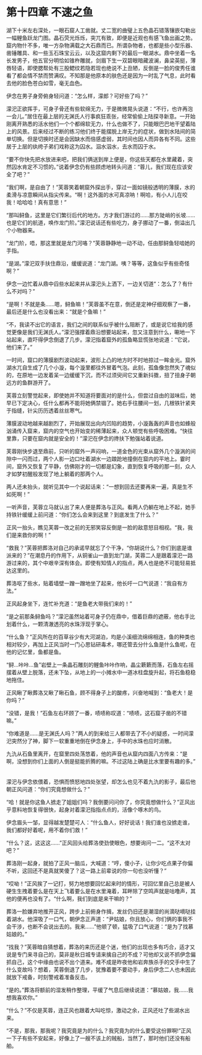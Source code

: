 # 第十四章  不速之鱼 #


湖下十米左右深处，一眼石窟人工凿就。丈二宽的曲璧上五色晶石错落镶嵌勾勒出一幅鲤鱼跃龙门图。晶石荧光烁烁，突兀有致，即便是近观也有感飞鱼出画之势。窟内物什不多，唯一方杂物满载之大石鼎而已。所谓杂物者，也都是些小型乐器、凿锤雕具、和一些玉石珠宝云云，以及这窟内剩下的最后一眼湖水。鼎中坐着一名长发男子，他五官分明恰如锥杵雕就，剑眉下生一双碧眼暗藏波澜，鼻梁英挺，薄唇轻语，即使腮帮处有三股鳃纹若隐若现也绝说不上丑陋，反倒是一脸的俊秀任谁看了都会情不禁而赞满叹。不知那是他原本的肤色还是因为一时乱了气息，此时看去他的脸色苍白如雪，毫无血色。
　　

伊念在男子身旁俯身轻问道：“怎么样，濛郎？可好些了吗？”
　　

濛汜正欲挥手，可身子骨还有些软绵无力，于是微微晃头说道：“不行，也许再泡一会儿。”居住在最上层的无渊氏人行事疯狂乖张，经常偷偷上陆探寻新意。一开始刚离开熟悉的活水他们一个个都绵软无力，什么也做不了，只能眼巴巴地干望着陆上的风景。后来经过不断的练习他们终于能摆脱上岸无力的症状，做到水陆间的简单切换。但是切换时还是会因缺水而倍感虚弱，其时间也因人而异各有不同。这些居于上层的纨绔子弟们戏称这为囚水。泅水泅水，去水而囚于水。
　　

“要不你快先把水放进来吧，把我们俩送到岸上便是，你这些天都在水里藏着，突然囚水肯定不习惯的。”说着伊念仍有些顾虑地转头问道：“蓉儿，我们现在应该安全了吧？”
　　

“我们啊，是自由了！”芙蓉笑着朝窟外探出手，穿过一面如镜般透明的薄膜，水的柔滑与凉意瞬间从指尖传来。“啊！这外面的水可真凉呐！啊哈，有小人儿在咬我！哈哈哈！真有意思！”
　　

“那叫鲟鱼，这里是它们繁衍后代的地方。方才我们游过的……那方陡峭的长坡……也是它们的航道，唤作龙门阶。”濛汜说话还有些吃力，身子挪动了一番，倒溢出几个小物器来。
　　

“龙门阶，唔，那这里就是龙门河咯？”芙蓉静静地一动不动，任由那鲟鱼轻啮她的手指。
　　

“是湖。”濛汜双手扶住鼎沿，缓缓说道：“龙门湖。咦？等等，这鱼似乎有些奇怪啊？”
　　

伊念一边忙着从鼎中舀些水起来并从濛汜头上洒下，一边关切道“：怎么了？有什么不对吗？”
　　

“是啊！不就是条……嗯，鲟鱼嘛！”芙蓉虽不在意，倒还是定神仔细观察了一番，最后还是什么也没看出来：“就是个鱼嘛！”
　　

“不，我读不出它的语言，我们之间的联系似乎被什么阻断了，或是说它给我的感觉更像是我们无渊氏人。”濛汜强撑着鼎沿想要站起来，忽又注意到什么，唰地一下站起来，直吓得伊念倒退了几步。濛汜指着窟外的孤鱼略显慌张地说道：“它说，他们来了。”
　　

一时间，窟口的薄膜剧烈波动起来，波形上凸的地方时不时地掠过一眸金光。窟外湖水兀自生成了几个小漩，每个漩里都往外冒着气泡。此刻，孤鱼像忽然失了魂似的，在原地一边发着呆一边缓缓下沉，而不过须臾间它又重新抖擞，扭了扭身子朝远方的鱼群游开了。
　　

芙蓉立刻警觉起来，即使她并不知道将要面对的是什么，但尝过自由的滋味后，她早已下定决心，任什么都再不能将她俩禁锢了。她右手往腰间一划，几根铁针紧夹于指缝，针尖历历透着丝丝寒气。
　　

薄膜波动地越来越剧烈了，开始展现出向内凹陷的趋势，小漩轰轰的声音也如蜂般汹涌传入窟来，窟内的空气也开始变的稀薄起来，众人顿觉有些呼吸困难。“快往里靠，只要在窟内就是安全的！”濛汜在伊念的搀扶下勉强站着说道。
　　

芙蓉刚快步退至鼎前，只听的窟外一声闷响，一道金色的光束从窟外几个漩涡的间隙中一闪而过，两个人影一边口吐着湖水一边踉跄地撞倒在窟内的平地上。霎时间，窟外又恢复了平静，仿佛刚才的一切都是幻象，直到恢复呼吸的那一刻，众人才如梦初醒般发现了地上躺着的那两个人。
　　

两人还未抬头，就听见其中一个说起话来：“一想到回去还要再来一遍，真是生不如死啊！”
　　

一听声音，芙蓉立马就认出了来人便是葬洛与正风。看两人仍躺在地上不起，她手持铁针缓缓上前问道：“你们怎么会来到这里？到底发生了什么？”
　　

正风一抬头，瞧见芙蓉一改之前的无邪笑容反倒是一脸的敌意怒目相视。“我，我们是来救你的啊！”
　　

“救我？”芙蓉把葬洛对自己的承诺早就忘了个干净，“你胡说什么？你们到底是谁派来的？”在潮息丹的作用下，从铜雀山一直到龙门湖，芙蓉二人是跟着濛汜一路游过来的，其个中艰辛深有体会。即使有知情人的指点，两人也是绝不可能轻易抵达这里的。
　　

葬洛呕了些水，贴着墙壁一蹭一蹭地坐了起来，他长吁一口气说道：“我自有方法。”
　　

正风起身坐下，连忙补充道：“是鱼老大带我们来的！”
　　

“是之前那条鲟鱼吗？”濛汜虽然站着可身子仍在鼎中，借着巨鼎的遮蔽，他右手比划着什么，一颗清澈透亮的水珠浮现于掌心。
　　

“什么鱼？”正风所在的百草谷少有大河湖泊，均是小溪细流绵绵相连，鱼的种类也相对较少，再加上正风当时一门心思钻研毒术，哪还管去分什么鱼是什么鱼呢，在他的记忆里，鱼都是鱼。
　　

“鲟…咔咔…鱼”岩壁上一条晶石雕刻的鲤鱼咔咔作响，晶尘簌簌而落，石鱼左右摇摆着从壁上脱落，还未下坠，从地上的一小摊水中一道冰柱盘旋升起，将石鱼稳稳地拖住。
　　

正风瞅了瞅葬洛又瞅了瞅石鱼，顾不得身子上的酸疼，兴奋地喊到：“鱼老大！是你吗？”
　　

“没错，是我！”石鱼左右环顾了一番，啧啧称叹道：“啧啧，这石窟子凿的不错嘛。”
　　

“你难道是……是无渊氏人吗？”两人的到来给三人都带去了不小的疑惑，一时间濛汜突然分了神，脚下一软重重地倒在伊念身上，手中的水珠也应时消散。
　　

九氿从石鱼里离开，在窟里四处荡悠着，他的声音也从窟内四面八方传来：“是啊，没想到你们上面的人倒是挺能折腾的嘛。不过这陆上确是比水里要有趣的多。”
　　

濛汜与伊念依偎着，恐惧而愤怒地四处张望，却怎么也见不着九氿的影子，最后他朝正风问道：“你们究竟想做什么？”
　

“哈！就是你这鱼人掳走了姐姐们吗？我倒要问问你了，你究竟想做什么？”正风出乎意料地恢复得很快，起身对着濛汜指指点点的，活像个啄木的鸟。
　　

伊念眉头一邹，显得越发楚楚可人：“什么鱼人，好好说话！我们谁也没掳走谁，我们都好好着呢，用不着你们救！”
　　

“什么？这，这这这……”正风回头给葬洛使劲使眼色，想要询问一二。“这不太对吧？”
　　

葬洛刚一起身，就拍了正风一脑瓜，大喊道：“哼，傻小子，让你少吃点果子你偏不听，这回还不是真就笑傻了？这一路上前辈说的你一句也没听懂？”
　　

“哎呦！”正风挨了一记打，努力地想要回忆起来时的情形，可回忆里自己总是被人硬生生拽着要么是在天上飞着要么是在水里淹着，耳畔除了空鸣声就是咕噜声，其他的便再也没有了。“什么啊，我们到底是来干嘛的？”
　　

葬洛一脸嫌弃地推开正风，跨步上前俯身作揖，发丝仍旧还是潮湿的尚滴哒嘀哒挂着湖水。他深吸了一口气，朝伊念正声道：“尹姑娘，你且放心，你们俩的事我不会干涉，也断不会说出去的。我来……”他顿了顿，猛吸了口气说道：“是为了找慕姑娘的。”
　　

“找我？”芙蓉暗自猜想着，葬洛的来历还是个迷，他们的出现也多有巧合，适才又说是专门来寻自己的，莫非是秋日城专请来擒自己的不成？可他却又说不抓伊念偏抓自己，这个中缘由也说不出个道来。难不成是昨夜他和岩奔族杀手的交手中生了什么变故吗？想着，芙蓉倒退了几步，犹豫着要不要动手，身后伊念二人也未因此就放下戒备，时刻警戒着准备反击。
　　

“是的。”葬洛将额前的湿发稍作整理，平缓了气息后继续说道：“慕姑娘，我……我想我喜欢你。”
　　

“什么？”不仅是芙蓉，连正风也跟着大叫吃惊，激动之余，正风还吐了些湖水出来。
　　

“不是，那我，那我呢？我究竟是为的什么？我究竟为的什么要受这份罪啊!”正风一下子有些不安起来，好像上了一艘不该上的贼船，当然了，那时他们还没有船舶。